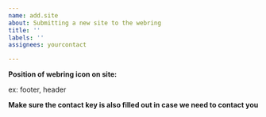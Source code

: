 ```yaml
---
name: add.site
about: Submitting a new site to the webring
title: ''
labels: ''
assignees: yourcontact

---
```


**Position of webring icon on site:**

ex: footer, header

**Make sure the contact key is also filled out in case we need to contact you**
